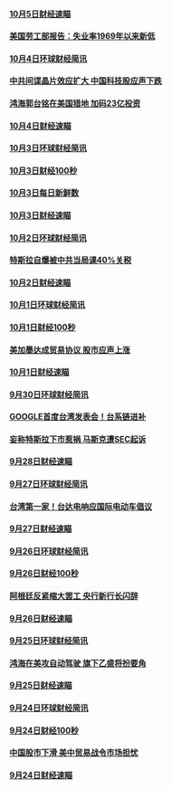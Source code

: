 #### [10月5日财经速瞄](../pages/news208/a1394260.md?t=10062200) 

#### [美国劳工部报告：失业率1969年以来新低](../pages/news208/a1394221.md?t=10062200) 

#### [10月4日环球财经简讯](../pages/news208/a1394211.md?t=10062200) 

#### [中共间谍晶片效应扩大 中国科技股应声下跌](../pages/news208/a1394210.md?t=10062200) 

#### [鸿海郭台铭在美国猎地 加码23亿投资](../pages/news208/a1394184.md?t=10062200) 

#### [10月4日财经速瞄](../pages/news208/a1394104.md?t=10062200) 

#### [10月3日环球财经简讯](../pages/news208/a1394057.md?t=10062200) 

#### [10月3日财经100秒](../pages/news208/a1394034.md?t=10062200) 

#### [10月3日每日新鲜数](../pages/news208/a1393967.md?t=10062200) 

#### [10月3日财经速瞄](../pages/news208/a1393964.md?t=10062200) 

#### [10月2日环球财经简讯](../pages/news208/a1393924.md?t=10062200) 

#### [特斯拉自爆被中共当局课40%关税](../pages/news208/a1393910.md?t=10062200) 

#### [10月2日财经速瞄](../pages/news208/a1393834.md?t=10062200) 

#### [10月1日环球财经简讯](../pages/news208/a1393775.md?t=10062200) 

#### [10月1日财经100秒](../pages/news208/a1393754.md?t=10062200) 

#### [美加墨达成贸易协议 股市应声上涨](../pages/news208/a1393738.md?t=10062200) 

#### [10月1日财经速瞄](../pages/news208/a1393681.md?t=10062200) 

#### [9月30日环球财经简讯](../pages/news208/a1393638.md?t=10062200) 

#### [GOOGLE首度台湾发表会！台系链进补](../pages/news208/a1393612.md?t=10062200) 

#### [妄称特斯拉下市惹祸 马斯克遭SEC起诉](../pages/news208/a1393392.md?t=10062200) 

#### [9月28日财经速瞄](../pages/news208/a1393394.md?t=10062200) 

#### [9月27日环球财经简讯](../pages/news208/a1393337.md?t=10062200) 

#### [台湾第一家！台达电响应国际电动车倡议](../pages/news208/a1393319.md?t=10062200) 

#### [9月27日财经速瞄](../pages/news208/a1393242.md?t=10062200) 

#### [9月26日环球财经简讯](../pages/news208/a1393188.md?t=10062200) 

#### [9月26日财经100秒](../pages/news208/a1393159.md?t=10062200) 

#### [阿根廷反紧缩大罢工 央行新行长闪辞](../pages/news208/a1393091.md?t=10062200) 

#### [9月26日财经速瞄](../pages/news208/a1393087.md?t=10062200) 

#### [9月25日环球财经简讯](../pages/news208/a1393038.md?t=10062200) 

#### [鸿海在美攻自动驾驶 旗下乙盛将扮要角](../pages/news208/a1393021.md?t=10062200) 

#### [9月25日财经速瞄](../pages/news208/a1392936.md?t=10062200) 

#### [9月24日环球财经简讯](../pages/news208/a1392891.md?t=10062200) 

#### [9月24日财经100秒](../pages/news208/a1392876.md?t=10062200) 

#### [中国股市下滑 美中贸易战令市场担忧](../pages/news208/a1392874.md?t=10062200) 

#### [9月24日财经速瞄](../pages/news208/a1392794.md?t=10062200) 

